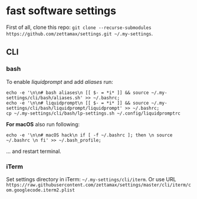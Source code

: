 # fast software settings

First of all, clone this repo: `git clone --recurse-submodules https://github.com/zettamax/settings.git ~/.my-settings`.

## CLI 

### bash 
To enable *liquidprompt* and add *aliases* run:
```
echo -e '\n\n# bash aliases\n [[ $- = *i* ]] && source ~/.my-settings/cli/bash/aliases.sh' >> ~/.bashrc;
echo -e '\n\n# liquidprompt\n [[ $- = *i* ]] && source ~/.my-settings/cli/bash/liquidprompt/liquidprompt' >> ~/.bashrc;
cp ~/.my-settings/cli/bash/lp-settings.sh ~/.config/liquidpromptrc
```

**For macOS** also run following:
```
echo -e '\n\n# macOS hack\n if [ -f ~/.bashrc ]; then \n source ~/.bashrc \n fi' >> ~/.bash_profile;
```

... and restart terminal.

### iTerm
Set settings directory in iTerm: `~/.my-settings/cli/iterm`. Or use URL `https://raw.githubusercontent.com/zettamax/settings/master/cli/iterm/com.googlecode.iterm2.plist`
